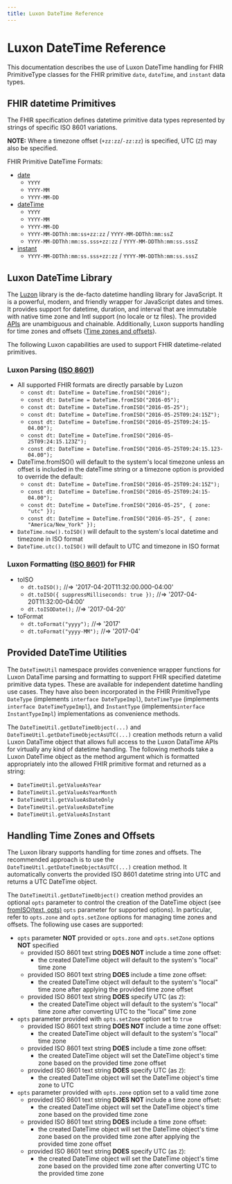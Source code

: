 ```yaml
---
title: Luxon DateTime Reference
---
```


# Luxon DateTime Reference

This documentation describes the use of Luxon DateTime handling for FHIR PrimitiveType classes for the FHIR
primitive `date`, `dateTime`, and `instant` data types.

## FHIR datetime Primitives

The FHIR specification defines datetime primitive data types represented by strings of specific ISO 8601 variations.

**NOTE:** Where a timezone offset (`+zz:zz`/`-zz:zz`) is specified, UTC (`Z`) may also be specified.

FHIR Primitive DateTime Formats:

- [date](https://hl7.org/fhir/datatypes.html#date)
  - `YYYY`
  - `YYYY-MM`
  - `YYYY-MM-DD`
- [dateTime](https://hl7.org/fhir/datatypes.html#dateTime)
  - `YYYY`
  - `YYYY-MM`
  - `YYYY-MM-DD`
  - `YYYY-MM-DDThh:mm:ss+zz:zz` / `YYYY-MM-DDThh:mm:ssZ`
  - `YYYY-MM-DDThh:mm:ss.sss+zz:zz` / `YYYY-MM-DDThh:mm:ss.sssZ`
- [instant](https://hl7.org/fhir/datatypes.html#instant)
  - `YYYY-MM-DDThh:mm:ss.sss+zz:zz` / `YYYY-MM-DDThh:mm:ss.sssZ`

## Luxon DateTime Library

The [Luzon](https://moment.github.io/luxon/#/) library is the de-facto datetime handling library for JavaScript.
It is a powerful, modern, and friendly wrapper for JavaScript dates and times.
It provides support for datetime, duration, and interval that are immutable with native time zone and Intl
support (no locale or tz files).
The provided [APIs](https://moment.github.io/luxon/api-docs/index.html) are unambiguous and chainable.
Additionally, Luxon supports handling for time zones and offsets
([Time zones and offsets](https://moment.github.io/luxon/#/zones?id=time-zones-and-offsets)).

The following Luxon capabilities are used to support FHIR datetime-related primitives.

### Luxon Parsing ([ISO 8601](https://moment.github.io/luxon/#/parsing?id=iso-8601))

- All supported FHIR formats are directly parsable by Luzon
  - `const dt: DateTime = DateTime.fromISO("2016");`
  - `const dt: DateTime = DateTime.fromISO("2016-05");`
  - `const dt: DateTime = DateTime.fromISO("2016-05-25");`
  - `const dt: DateTime = DateTime.fromISO("2016-05-25T09:24:15Z");`
  - `const dt: DateTime = DateTime.fromISO("2016-05-25T09:24:15-04.00");`
  - `const dt: DateTime = DateTime.fromISO("2016-05-25T09:24:15.123Z");`
  - `const dt: DateTime = DateTime.fromISO("2016-05-25T09:24:15.123-04.00");`
- DateTime.fromISO() will default to the system's local timezone unless an offset is included in the dateTime string
  or a timezone option is provided to override the default:
  - `const dt: DateTime = DateTime.fromISO("2016-05-25T09:24:15Z");`
  - `const dt: DateTime = DateTime.fromISO("2016-05-25T09:24:15-04.00");`
  - `const dt: DateTime = DateTime.fromISO("2016-05-25", { zone: "utc" });`
  - `const dt: DateTime = DateTime.fromISO("2016-05-25", { zone: "America/New_York" });`
- `DateTime.now().toISO()` will default to the system's local datetime and timezone in ISO format
- `DateTime.utc().toISO()` will default to UTC and timezone in ISO format

### Luxon Formatting ([ISO 8601](https://moment.github.io/luxon/#/parsing?id=iso-8601)) for FHIR

- toISO
  - `dt.toISO();` //=> '2017-04-20T11:32:00.000-04:00'
  - `dt.toISO({ suppressMilliseconds: true });` //=> '2017-04-20T11:32:00-04:00'
  - `dt.toISODate();` //=> '2017-04-20'
- toFormat
  - `dt.toFormat("yyyy");` //=> '2017'
  - `dt.toFormat("yyyy-MM");` //=> '2017-04'

## Provided DateTime Utilities

The `DateTimeUtil` namespace provides convenience wrapper functions for Luxon DataTime parsing and formatting to
support FHIR specified datetime primitive data types.
These are available for independent datetime handling use cases.
They have also been incorporated in the FHIR PrimitiveType `DateType` (implements `interface DateTypeImpl`),
`DateTimeType` (implements `interface DateTimeTypeImpl`), and `InstantType` (implements`interface InstantTypeImpl`)
implementations as convenience methods.

The `DateTimeUtil.getDateTimeObject(...)` and `DateTimeUtil.getDateTimeObjectAsUTC(...)` creation methods return a
valid Luxon DataTime object that allows full access to the Luxon DataTime APIs for virtually any kind of datetime
handling.
The following methods take a Luxon DateTime object as the method argument which is formatted appropriately into the
allowed FHIR primitive format and returned as a string:

- `DateTimeUtil.getValueAsYear`
- `DateTimeUtil.getValueAsYearMonth`
- `DateTimeUtil.getValueAsDateOnly`
- `DateTimeUtil.getValueAsDateTime`
- `DateTimeUtil.getValueAsInstant`

## Handling Time Zones and Offsets

The Luxon library supports handling for time zones and offsets.
The recommended approach is to use the `DateTimeUtil.getDateTimeObjectAsUTC(...)` creation method.
It automatically converts the provided ISO 8601 datetime string into UTC and returns a UTC DateTime object.

The `DateTimeUtil.getDateTimeObject()` creation method provides an optional `opts` parameter to control the creation
of the DateTime object (see [fromISO(text, opts)](https://moment.github.io/luxon/api-docs/index.html#datetimefromiso)
`opts` parameter for supported options).
In particular, refer to `opts.zone` and `opts.setZone` options for managing time zones and offsets.
The following use cases are supported:

- `opts` parameter **NOT** provided or `opts.zone` and `opts.setZone` options **NOT** specified
  - provided ISO 8601 text string **DOES NOT** include a time zone offset:
    - the created DateTime object will default to the system's "local" time zone
  - provided ISO 8601 text string **DOES** include a time zone offset:
    - the created DateTime object will default to the system's "local" time zone after applying the provided time
      zone offset
  - provided ISO 8601 text string **DOES** specify UTC (as `Z`):
    - the created DateTime object will default to the system's "local" time zone after converting UTC to the "local"
      time zone
- `opts` parameter provided with `opts.setZone` option set to `true`
  - provided ISO 8601 text string **DOES NOT** include a time zone offset:
    - the created DateTime object will default to the system's "local" time zone
  - provided ISO 8601 text string **DOES** include a time zone offset:
    - the created DateTime object will set the DateTime object's time zone based on the provided time zone offset
  - provided ISO 8601 text string **DOES** specify UTC (as `Z`):
    - the created DateTime object will set the DateTime object's time zone to UTC
- `opts` parameter provided with `opts.zone` option set to a valid time zone
  - provided ISO 8601 text string **DOES NOT** include a time zone offset:
    - the created DateTime object will set the DateTime object's time zone based on the provided time zone
  - provided ISO 8601 text string **DOES** include a time zone offset:
    - the created DateTime object will set the DateTime object's time zone based on the provided time zone after
      applying the provided time zone offset
  - provided ISO 8601 text string **DOES** specify UTC (as `Z`):
    - the created DateTime object will set the DateTime object's time zone based on the provided time zone after
      converting UTC to the provided time zone
